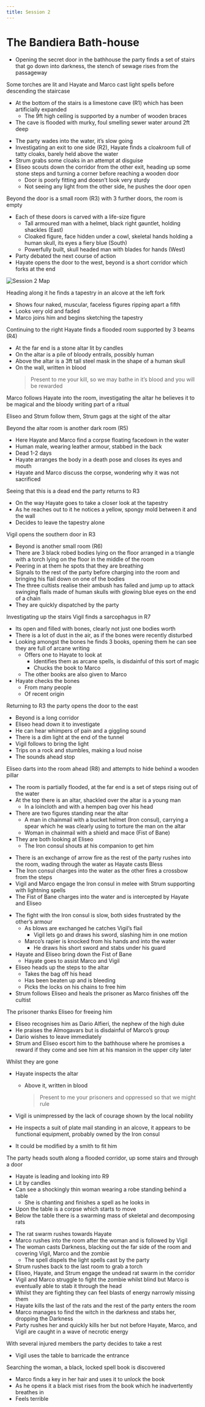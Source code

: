 ```yaml
---
title: Session 2
---
```


# The Bandiera Bath-house

- Opening the secret door in the bathhouse the party finds a set of stairs that go down into darkness, the stench of sewage rises from the passageway

Some torches are lit and Hayate and Marco cast light spells before descending the staircase
- At the bottom of the stairs is a limestone cave (R1) which has been artificially expanded
	- The 9ft high ceiling is supported by a number of wooden braces
- The cave is flooded with murky, foul smelling sewer water around 2ft deep

<!-- -->

- The party wades into the water, it’s slow going
- Investigating an exit to one side (R2), Hayate finds a cloakroom full of tatty cloaks, barely held above the water
- Strum grabs some cloaks in an attempt at disguise
- Eliseo scouts down the corridor from the other exit, heading up some stone steps and turning a corner before reaching a wooden door
	- Door is poorly fitting and doesn’t look very sturdy
	- Not seeing any light from the other side, he pushes the door open

Beyond the door is a small room (R3) with 3 further doors, the room is empty
- Each of these doors is carved with a life-size figure
	- Tall armoured man with a helmet, black right gauntlet, holding shackles (East)
	- Cloaked figure, face hidden under a cowl, skeletal hands holding a human skull, its eyes a fiery blue (South)
	- Powerfully built, skull headed man with blades for hands (West)
- Party debated the next course of action
- Hayate opens the door to the west, beyond is a short corridor which forks at the end

![Session 2 Map](Session2Map.png)

Heading along it he finds a tapestry in an alcove at the left fork
- Shows four naked, muscular, faceless figures ripping apart a fifth
- Looks very old and faded
- Marco joins him and begins sketching the tapestry

Continuing to the right Hayate finds a flooded room supported by 3 beams (R4)
- At the far end is a stone altar lit by candles
- On the altar is a pile of bloody entrails, possibly human
- Above the altar is a 3ft tall steel mask in the shape of a human skull
- On the wall, written in blood
	> Present to me your kill, so we may bathe in it’s blood and you will be rewarded

Marco follows Hayate into the room, investigating the altar he believes it to be magical and the bloody writing part of a ritual

Eliseo and Strum follow them, Strum gags at the sight of the altar

Beyond the altar room is another dark room (R5)
- Here Hayate and Marco find a corpse floating facedown in the water
- Human male, wearing leather armour, stabbed in the back
- Dead 1-2 days
- Hayate arranges the body in a death pose and closes its eyes and mouth
- Hayate and Marco discuss the corpse, wondering why it was not sacrificed

Seeing that this is a dead end the party returns to R3
- On the way Hayate goes to take a closer look at the tapestry
- As he reaches out to it he notices a yellow, spongy mold between it and the wall
- Decides to leave the tapestry alone

Vigil opens the southern door in R3
- Beyond is another small room (R6)
- There are 3 black robed bodies lying on the floor arranged in a triangle with a torch lying on the floor in the middle of the room
- Peering in at them he spots that they are breathing
- Signals to the rest of the party before charging into the room and bringing his flail down on one of the bodies
- The three cultists realise their ambush has failed and jump up to attack swinging flails made of human skulls with glowing blue eyes on the end of a chain
- They are quickly dispatched by the party

Investigating up the stairs Vigil finds a sarcophagus in R7
- Its open and filled with bones, clearly not just one bodies worth
- There is a lot of dust in the air, as if the bones were recently disturbed
- Looking amongst the bones he finds 3 books, opening them he can see they are full of arcane writing
	- Offers one to Hayate to look at
		- Identifies them as arcane spells, is disdainful of this sort of magic
		- Chucks the book to Marco
	- The other books are also given to Marco
- Hayate checks the bones
	- From many people
	- Of recent origin

Returning to R3 the party opens the door to the east
- Beyond is a long corridor
- Eliseo head down it to investigate
- He can hear whimpers of pain and a giggling sound
- There is a dim light at the end of the tunnel
- Vigil follows to bring the light
- Trips on a rock and stumbles, making a loud noise
- The sounds ahead stop

Eliseo darts into the room ahead (R8) and attempts to hide behind a wooden pillar
- The room is partially flooded, at the far end is a set of steps rising out of the water
- At the top there is an altar, shackled over the altar is a young man
	- In a loincloth and with a hempen bag over his head
- There are two figures standing near the altar
	- A man in chainmail with a bucket helmet (Iron consul), carrying a spear which he was clearly using to torture the man on the altar
	- Woman in chainmail with a shield and mace (Fist of Bane)
- They are both looking at Eliseo
	- The Iron consul shouts at his companion to get him

<!-- -->

- There is an exchange of arrow fire as the rest of the party rushes into the room, wading through the water as Hayate casts Bless
- The Iron consul charges into the water as the other fires a crossbow from the steps
- Vigil and Marco engage the Iron consul in melee with Strum supporting with lightning spells
- The Fist of Bane charges into the water and is intercepted by Hayate and Eliseo

<!-- -->

- The fight with the Iron consul is slow, both sides frustrated by the other’s armour
	- As blows are exchanged he catches Vigil’s flail
		- Vigil lets go and draws his sword, slashing him in one motion
	- Marco’s rapier is knocked from his hands and into the water
		- He draws his short sword and stabs under his guard
- Hayate and Eliseo bring down the Fist of Bane
	- Hayate goes to assist Marco and Vigil
- Eliseo heads up the steps to the altar
	- Takes the bag off his head
	- Has been beaten up and is bleeding
	- Picks the locks on his chains to free him
- Strum follows Eliseo and heals the prisoner as Marco finishes off the cultist

The prisoner thanks Eliseo for freeing him
- Eliseo recognises him as Dario Alfieri, the nephew of the high duke
- He praises the Almogavars but is disdainful of Marco’s group
- Dario wishes to leave immediately
- Strum and Eliseo escort him to the bathhouse where he promises a reward if they come and see him at his mansion in the upper city later

Whilst they are gone
- Hayate inspects the altar
	- Above it, written in blood
		> Present to me your prisoners and oppressed so that we might rule

- Vigil is unimpressed by the lack of courage shown by the local nobility
- He inspects a suit of plate mail standing in an alcove, it appears to be functional equipment, probably owned by the Iron consul
- It could be modified by a smith to fit him

The party heads south along a flooded corridor, up some stairs and through a door
- Hayate is leading and looking into R9
- Lit by candles
- Can see a shockingly thin woman wearing a robe standing behind a table
	- She is chanting and finishes a spell as he looks in
- Upon the table is a corpse which starts to move
- Below the table there is a swarming mass of skeletal and decomposing rats

<!-- -->

- The rat swarm rushes towards Hayate
- Marco rushes into the room after the woman and is followed by Vigil
- The woman casts Darkness, blacking out the far side of the room and covering Vigil, Marco and the zombie
	- The spell dispels the light spells cast by the party
- Strum rushes back to the last room to grab a torch
- Eliseo, Hayate, and Strum engage the undead rat swarm in the corridor
- Vigil and Marco struggle to fight the zombie whilst blind but Marco is eventually able to stab it through the head
- Whilst they are fighting they can feel blasts of energy narrowly missing them
- Hayate kills the last of the rats and the rest of the party enters the room
- Marco manages to find the witch in the darkness and stabs her, dropping the Darkness
- Party rushes her and quickly kills her but not before Hayate, Marco, and Vigil are caught in a wave of necrotic energy

With several injured members the party decides to take a rest
- Vigil uses the table to barricade the entrance

Searching the woman, a black, locked spell book is discovered
- Marco finds a key in her hair and uses it to unlock the book
- As he opens it a black mist rises from the book which he inadvertently breathes in
- Feels terrible
